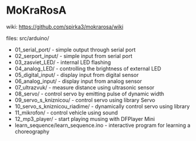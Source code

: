 # MoKraRosA

wiki: https://github.com/spirka3/mokrarosa/wiki

files: src/arduino/
   * 01_serial_port/  - simple output through serial port
   * 02_serport_input/  - simple input from serial port 
   * 03_zasviet_LED/  - internal LED flashing
   * 04_analog_LED/ - controlling the brightness of external LED
   * 05_digital_input/  - display input from digital sensor
   * 06_analog_input/  - display input from analog sensor
   * 07_ultrazvuk/  - measure distance using ultrasonic sensor
   * 08_servo/ - control servo by emitting pulse of dynamic width 
   * 09_servo_s_kniznicou/  - control servo using library Servo
   * 10_servo_s_kniznicou_riadime/  - dynamically control servo using library
   * 11_mikrofon/  - control vehicle using sound 
   * 12_mp3_player/  - start playing musing with DFPlayer Mini
   * learn_sequence/learn_sequence.ino  - interactive program for learning a choreography 
